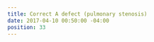 ```yaml
---
title: Correct A defect (pulmonary stenosis)
date: 2017-04-10 00:50:00 -04:00
position: 33
---
```



